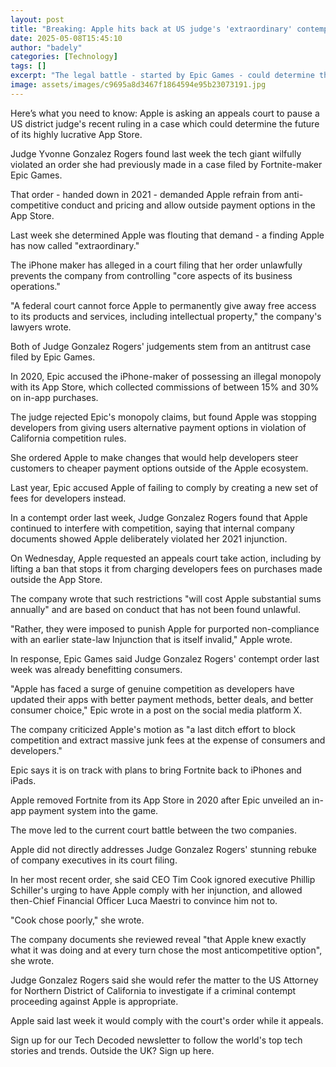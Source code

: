 ```yaml
---
layout: post
title: "Breaking: Apple hits back at US judge's 'extraordinary' contempt order"
date: 2025-05-08T15:45:10
author: "badely"
categories: [Technology]
tags: []
excerpt: "The legal battle - started by Epic Games - could determine the future of the highly lucrative App Store."
image: assets/images/c9695a8d3467f1864594e95b23073191.jpg
---
```


Here’s what you need to know: Apple is asking an appeals court to pause a US district judge's recent ruling in a case which could determine the future of its highly lucrative App Store.

Judge Yvonne Gonzalez Rogers found last week the tech giant wilfully violated an order she had previously made in a case filed by Fortnite-maker Epic Games.

That order - handed down in 2021 - demanded Apple refrain from anti-competitive conduct and pricing and allow outside payment options in the App Store.

Last week she determined Apple was flouting that demand - a finding Apple has now called "extraordinary."

The iPhone maker has alleged in a court filing that her order unlawfully prevents the company from controlling "core aspects of its business operations."

"A federal court cannot force Apple to permanently give away free access to its products and services, including intellectual property," the company's lawyers wrote.

Both of Judge Gonzalez Rogers' judgements stem from an antitrust case filed by Epic Games.

In 2020, Epic accused the iPhone-maker of possessing an illegal monopoly with its App Store, which collected commissions of between 15% and 30% on in-app purchases.

The judge rejected Epic's monopoly claims, but found Apple was stopping developers from giving users alternative payment options in violation of California competition rules.

She ordered Apple to make changes that would help developers steer customers to cheaper payment options outside of the Apple ecosystem.

Last year, Epic accused Apple of failing to comply by creating a new set of fees for developers instead.

In a contempt order last week, Judge Gonzalez Rogers found that Apple continued to interfere with competition, saying that internal company documents showed Apple deliberately violated her 2021 injunction.

On Wednesday, Apple requested an appeals court take action, including by lifting a ban that stops it from charging developers fees on purchases made outside the App Store. 

The company wrote that such restrictions "will cost Apple substantial sums annually" and are based on conduct that has not been found unlawful.

"Rather, they were imposed to punish Apple for purported non-compliance with an earlier state-law Injunction that is itself invalid," Apple wrote.

In response, Epic Games said Judge Gonzalez Rogers' contempt order last week was already benefitting consumers.

"Apple has faced a surge of genuine competition as developers have updated their apps with better payment methods, better deals, and better consumer choice," Epic wrote in a post on the social media platform X.

The company criticized Apple's motion as "a last ditch effort to block competition and extract massive junk fees at the expense of consumers and developers."

Epic says it is on track with plans to bring Fortnite back to iPhones and iPads.

Apple removed Fortnite from its App Store in 2020 after Epic unveiled an in-app payment system into the game.

The move led to the current court battle between the two companies.

Apple did not directly addresses Judge Gonzalez Rogers' stunning rebuke of company executives in its court filing. 

In her most recent order, she said CEO Tim Cook ignored executive Phillip Schiller's urging to have Apple comply with her injunction, and allowed then-Chief Financial Officer Luca Maestri to convince him not to.

"Cook chose poorly," she wrote.

The company documents she reviewed reveal "that Apple knew exactly what it was doing and at every turn chose the most anticompetitive option", she wrote.

Judge Gonzalez Rogers said she would refer the matter to the US Attorney for Northern District of California to investigate if a criminal contempt proceeding against Apple is appropriate.

Apple said last week it would comply with the court's order while it appeals.

Sign up for our Tech Decoded newsletter to follow the world's top tech stories and trends. Outside the UK? Sign up here.

